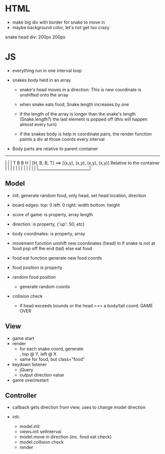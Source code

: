 # HTML
 - make big div with border for snake to move in
 - maybe background color, let's not get too crazy

snake head div:  200px 200px

# JS
 - everything run in one interval loop
  - snakes body held in an array
    - snake's head moves in a direction: This is new coordinate is unshifted onto the array
    - when snake eats food, Snake.length increases by one
    - if the length of the array is longer than the snake's length (Snake.length?)
      the last element is popped off (this will happen almost every turn)

    - if the snakes body is help in coordinate pairs,
      the render function paints a div at those coords every interval

  - Body parts are relative to parent container

  ___________________________
  |                          |
  |     T B B H              |  [H, B, B, T] ==> [(x,y), (x,y), (x,y), (x,y)] Relative to the container
  |                          |
  |                          |
  |                          |
  |                          |
  |                          |
  |                          |
  |__________________________|


## Model

- init: generate random food, only head, set head location, direction

- board edges:
    top: 0
    left: 0
    right: width
    bottom: height

- score of game:
    is property, array length

- direction:
    is property, {'up': 50, etc}

- body coordinates:
    is property, array

- movement function
    unshift new coordinates (head) in
    if snake is not at food
      pop off the end (tail)
    else
      eat food

- food eat function
    generate new food coords

- food position
    is property

- random food position
    - generate random coords

- collision check
  - if head exceeds bounds or the head === a body/tail coord: GAME OVER

## View

- game start
- render
  - for each snake coord, generate <div class="snake">, top @ Y, left @ X
  - same for food, but class="food"
- keydown listener
  - jQuery
  - output direction value
- game over/restart

## Controller

- callback gets direction from view, uses to change model direction

- init:
  - model.init
  - views.init
  setInterval
  - model.move in direction (inc. food eat check)
  - model.collision check
  - render